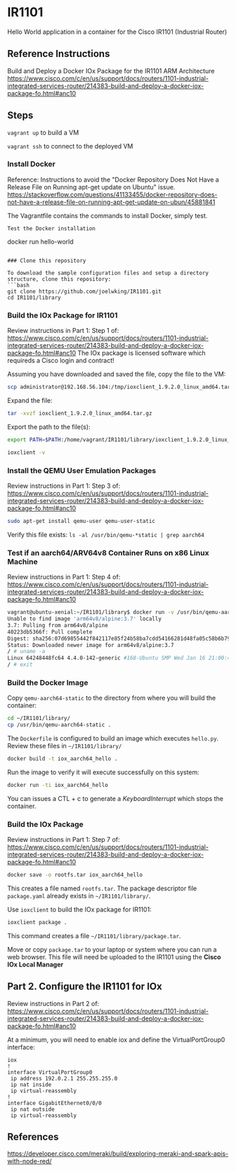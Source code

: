 # IR1101
Hello World application in a container for the Cisco IR1101 (Industrial Router)

## Reference Instructions
Build and Deploy a Docker IOx Package for the IR1101 ARM Architecture
https://www.cisco.com/c/en/us/support/docs/routers/1101-industrial-integrated-services-router/214383-build-and-deploy-a-docker-iox-package-fo.html#anc10


## Steps

`vagrant up` to build a VM 

`vagrant ssh` to connect to the deployed VM

### Install Docker

Reference: Instructions to avoid the "Docker Repository Does Not Have a Release File on Running apt-get update on Ubuntu" issue.
https://stackoverflow.com/questions/41133455/docker-repository-does-not-have-a-release-file-on-running-apt-get-update-on-ubun/45881841

The Vagrantfile contains the commands to install Docker, simply test.

```
Test the Docker installation
```
docker run hello-world
```

### Clone this repository

To download the sample configuration files and setup a directory structure, clone this repository:
```bash 
git clone https://github.com/joelwking/IR1101.git
cd IR1101/library
```

### Build the IOx Package for IR1101
Review instructions in Part 1: Step 1 of: 
https://www.cisco.com/c/en/us/support/docs/routers/1101-industrial-integrated-services-router/214383-build-and-deploy-a-docker-iox-package-fo.html#anc10
The IOx package is licensed software which requireds a Cisco login and contract!

Assuming you have downloaded and saved the file, copy the file to the VM:

```bash
scp administrator@192.168.56.104:/tmp/ioxclient_1.9.2.0_linux_amd64.tar.gz ioxclient_1.9.2.0_linux_amd64.tar.gz
```
Expand the file:
```bash
tar -xvzf ioxclient_1.9.2.0_linux_amd64.tar.gz
```
Export the path to the file(s):
```bash
export PATH=$PATH:/home/vagrant/IR1101/library/ioxclient_1.9.2.0_linux_amd64
```

```bash
ioxclient -v
```

### Install the QEMU User Emulation Packages
Review instructions in Part 1: Step 3 of:
https://www.cisco.com/c/en/us/support/docs/routers/1101-industrial-integrated-services-router/214383-build-and-deploy-a-docker-iox-package-fo.html#anc10

```bash
sudo apt-get install qemu-user qemu-user-static
```
Verify this file exists: `ls -al /usr/bin/qemu-*static | grep aarch64`

### Test if an aarch64/ARV64v8 Container Runs on x86 Linux Machine
Review instructions in Part 1: Step 4 of:
https://www.cisco.com/c/en/us/support/docs/routers/1101-industrial-integrated-services-router/214383-build-and-deploy-a-docker-iox-package-fo.html#anc10


```bash
vagrant@ubuntu-xenial:~/IR1101/library$ docker run -v /usr/bin/qemu-aarch64-static:/usr/bin/qemu-aarch64-static --rm -ti arm64v8/alpine:3.7
Unable to find image 'arm64v8/alpine:3.7' locally
3.7: Pulling from arm64v8/alpine
40223db5366f: Pull complete
Digest: sha256:07d69855442f842117e85f24b58ba7cdd54166281d48fa05c58b6b79599d2181
Status: Downloaded newer image for arm64v8/alpine:3.7
/ # uname -a
Linux 64248448fc64 4.4.0-142-generic #168-Ubuntu SMP Wed Jan 16 21:00:45 UTC 2019 aarch64 Linux
/ # exit
```

### Build the Docker Image

Copy `qemu-aarch64-static` to the directory from where you will build the container:

```bash
cd ~/IR1101/library/
cp /usr/bin/qemu-aarch64-static .
```
The `Dockerfile` is configured to build an image which executes `hello.py`. Review these files in `~/IR1101/library/`

```bash
docker build -t iox_aarch64_hello .
```
Run the image to verify it will execute successfully on this system:
```bash
docker run -ti iox_aarch64_hello
```
You can issues a CTL + c to generate a *KeyboardInterrupt* which stops the container.

### Build the IOx Package
Review instructions in Part 1: Step 7 of:
https://www.cisco.com/c/en/us/support/docs/routers/1101-industrial-integrated-services-router/214383-build-and-deploy-a-docker-iox-package-fo.html#anc10


```bash
docker save -o rootfs.tar iox_aarch64_hello
```
This creates a file named `rootfs.tar`. The package descriptor file `package.yaml` already exists in `~/IR1101/library/`.

Use `ioxclient` to build the IOx package for IR1101:
```bash
ioxclient package .
```
This command creates a file `~/IR1101/library/package.tar`.

Move or copy `package.tar` to your laptop or system where you can run a web browser. This file will need be uploaded to the IR1101 using the **Cisco IOx Local Manager** 

## Part 2. Configure the IR1101 for IOx
Review instructions in Part 2 of:
https://www.cisco.com/c/en/us/support/docs/routers/1101-industrial-integrated-services-router/214383-build-and-deploy-a-docker-iox-package-fo.html#anc10

At a minimum, you will need to enable iox and define the VirtualPortGroup0 interface:

```
iox
!
interface VirtualPortGroup0
 ip address 192.0.2.1 255.255.255.0
 ip nat inside
 ip virtual-reassembly
!
interface GigabitEthernet0/0/0
 ip nat outside
 ip virtual-reassembly
```

## References

https://developer.cisco.com/meraki/build/exploring-meraki-and-spark-apis-with-node-red/
